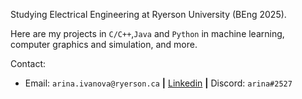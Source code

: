 Studying Electrical Engineering at Ryerson University (BEng 2025).

Here are my projects in `C/C++`,`Java` and `Python` in machine learning, computer graphics and simulation, and more.

Contact:
+ Email: `arina.ivanova@ryerson.ca` **|** [Linkedin](https://www.linkedin.com/in/arinaivanova/) **|** Discord: `arina#2527`
